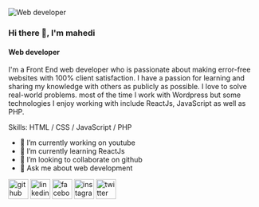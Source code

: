 ![Web developer](https://arturssmirnovs.github.io/github-profile-readme-generator/images/banner.png)

### Hi there 👋, I'm mahedi
#### Web developer

I'm a Front End web developer who is passionate about making error-free websites with 100% client satisfaction. I have a passion for learning and sharing my knowledge with others as publicly as possible. I love to solve real-world problems. most of the time I work with Wordpress but some technologies I enjoy working with include ReactJs, JavaScript as well as PHP.

Skills: HTML / CSS / JavaScript / PHP 

- 🔭 I’m currently working on youtube 
- 🌱 I’m currently learning ReactJs 
- 👯 I’m looking to collaborate on github 
- 💬 Ask me about web development 


[<img src='https://cdn.jsdelivr.net/npm/simple-icons@3.0.1/icons/github.svg' alt='github' height='40'>](https://github.com/mahedi21)  [<img src='https://cdn.jsdelivr.net/npm/simple-icons@3.0.1/icons/linkedin.svg' alt='linkedin' height='40'>](https://www.linkedin.com/in/mahedi/)  [<img src='https://cdn.jsdelivr.net/npm/simple-icons@3.0.1/icons/facebook.svg' alt='facebook' height='40'>](https://www.facebook.com/mahedi )  [<img src='https://cdn.jsdelivr.net/npm/simple-icons@3.0.1/icons/instagram.svg' alt='instagram' height='40'>](https://www.instagram.com/mahedi/)  [<img src='https://cdn.jsdelivr.net/npm/simple-icons@3.0.1/icons/twitter.svg' alt='twitter' height='40'>](https://twitter.com/mahedi)  

